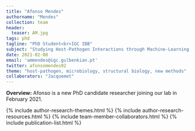 ```yaml
---
title: "Afonso Mendes"
authorname: "Mendes"
collection: team
header:
  teaser: AM.jpg
tags: phd
tagline: "PhD Student<br>IGC IBB"
subject: "Studying Host-Pathogen Interactions through Machine-Learning Guided Microscopy"
date: 2021-02-08
email: 'ammendes@igc.gulbenkian.pt'
twitter: afonsomendes92
theme: "host-pathogen, microbiology, structural biology, new methods"
collaborators: "Jacquemet"
---
```

<p align= "justify">
<p> <b>Overview:</b>
Afonso is a new PhD candidate researcher joining our lab in February 2021.

{% include author-research-themes.html %}
{% include author-research-resources.html %}
{% include team-member-collaborators.html %}
{% include publication-list.html %}
